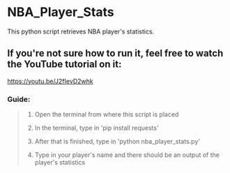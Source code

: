 # NBA_Player_Stats

This python script retrieves NBA player's statistics.

## If you're not sure how to run it, feel free to watch the YouTube tutorial on it:

https://youtu.be/J2fIevD2whk

### Guide:
> 1. Open the terminal from where this script is placed
> 
> 2. In the terminal, type in 'pip install requests'
> 
> 3. After that is finished, type in 'python nba_player_stats.py'
> 
> 4. Type in your player's name and there should be an output of the player's statistics
